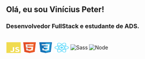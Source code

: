 ## Olá, eu sou Vinícius Peter! 
### Desenvolvedor FullStack e estudante de ADS.

<!-- ![Anurag's GitHub stats](https://github-readme-stats.vercel.app/api?username=ViniciusPeter&show_icons=true&theme=transparent) -->

<div style="display: inline_block"><br>
  <img align="center" alt="Js" height="30" width="40" src="https://raw.githubusercontent.com/devicons/devicon/master/icons/javascript/javascript-plain.svg">
  <img align="center" alt="HTML" height="30" width="40" src="https://raw.githubusercontent.com/devicons/devicon/master/icons/html5/html5-original.svg">
  <img align="center" alt="CSS" height="30" width="40" src="https://raw.githubusercontent.com/devicons/devicon/master/icons/css3/css3-original.svg">
  <img align="center" alt="React" height="30" width="40"  src="https://raw.githubusercontent.com/devicons/devicon/master/icons/react/react-original.svg">
  <img align="center" alt="Sass" height="30" width="40"  src="https://camo.githubusercontent.com/43b7aad9d0c6491bba8433135c561ac256cb8118e977a9f46830151808c1c1da/68747470733a2f2f63646e2e6a7364656c6976722e6e65742f67682f64657669636f6e732f64657669636f6e406c61746573742f69636f6e732f736173732f736173732d6f726967696e616c2e737667">
  <img align="center" alt="Node" height="30" width="40"  src="https://camo.githubusercontent.com/2cde166000bd427…f64656a732f6e6f64656a732d6f726967696e616c2e737667">

</div>
  
